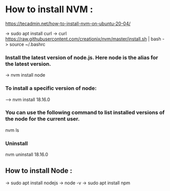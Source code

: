 # How to install NVM :

https://tecadmin.net/how-to-install-nvm-on-ubuntu-20-04/

-> sudo apt install curl
-> curl https://raw.githubusercontent.com/creationix/nvm/master/install.sh | bash
-> source ~/.bashrc

### Install the latest version of node.js. Here node is the alias for the latest version.
-> nvm install node

### To install a specific version of node:
--> nvm install 18.16.0

### You can use the following command to list installed versions of the node for the current user.
nvm ls

### Uninstall
nvm uninstall 18.16.0

## How to install Node :

-> sudo apt install nodejs
-> node -v
-> sudo apt install npm


